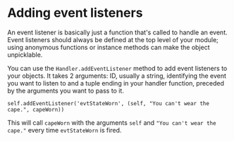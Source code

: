# Adding event listeners #

An event listener is basically just a function that's called to handle an event. Event listeners should always be defined at the top level of your module; using anonymous functions or instance methods can make the object unpicklable.

You can use the `Handler.addEventListener` method to add event listeners to your objects. It takes 2 arguments: ID, usually a string, identifying the event you want to listen to and a tuple ending in your handler function, preceded by the arguments you want to pass to it.

```
self.addEventListener('evtStateWorn', (self, "You can't wear the cape.", capeWorn))
```
This will call `capeWorn` with the arguments `self` and `"You can't wear the cape."` every time `evtStateWorn` is fired.